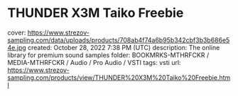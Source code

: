# THUNDER X3M Taiko Freebie

cover: https://www.strezov-sampling.com/data/uploads/products/708ab4f74a6b95b342cbf3b3b686e54e.jpg
created: October 28, 2022 7:38 PM (UTC)
description: The online library for premium sound samples
folder: BOOKMRKS-MTHRFCKR / MEDIA-MTHRFCKR / Audio / Pro Audio / VSTI
tags: vsti
url: https://www.strezov-sampling.com/products/view/THUNDER%20X3M%20Taiko%20Freebie.html